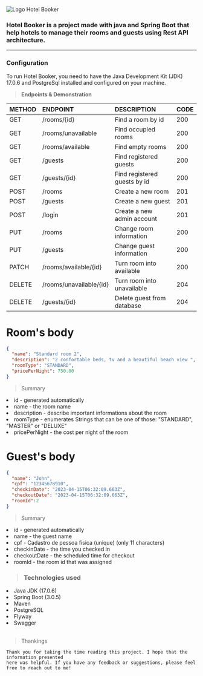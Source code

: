 ![Logo Hotel Booker](https://user-images.githubusercontent.com/115806935/232183425-3f2bde6d-d918-4979-b29c-88f12aad5860.png)
<h3>Hotel Booker is a project made with java and Spring Boot that help hotels to manage their rooms and guests using Rest API architecture.</h3>

---

<h3> Configuration </h3>

To run Hotel Booker, you need to have the Java Development Kit (JDK) 17.0.6 and PostgreSql installed and configured on your machine.



>**Endpoints & Demonstration**
>
| METHOD | ENDPOINT | DESCRIPTION | CODE |
|-----|:---------------|:---------------|:---------------|
|     GET| /rooms/{id}   |       Find a room by id     | 200 |
|     GET| /rooms/unavailable     |        Find occupied rooms       | 200 |
|     GET| /rooms/available    |        Find empty rooms       | 200    |
|     GET| /guests    |        Find registered guests       | 200    |
|     GET| /guests/{id}   |        Find registered guests by id      | 200   |
|     POST| /rooms    |       Create a new room    | 201 |
|     POST| /guests    |       Create a new guest    | 201    |
|     POST| /login    |       Create a new admin account  | 201     |
|     PUT|  /rooms    |       Change room information | 200  |
|     PUT| /guests    |       Change guest information | 200  |
|     PATCH| /rooms/available/{id}    |       Turn room into available  | 200  |
|     DELETE| /rooms/unavailable/{id}    |       Turn room into unavailable  | 204 |
|     DELETE| /guests/{id}   |       Delete guest from database  | 204 |

>

# Room's body
```json
{
  "name": "Standard room 2",
  "description": "2 confortable beds, tv and a beautiful beach view ",
  "roomType": "STANDARD",
  "pricePerNight": 750.00
}
```

> Summary

<li>id - generated automatically

<li>name - the room name 

<li>description - describe important informations about the room 

<li>roomType - enumerates Strings that can be one of those: "STANDARD", "MASTER" or "DELUXE"

<li>pricePerNight - the cost per night of the room

>

# Guest's body
```json
{
  "name": "John",
  "cpf": "12345678910",
  "checkinDate": "2023-04-15T06:32:09.663Z",
  "checkoutDate": "2023-04-15T06:32:09.663Z",
  "roomId":2
}
```

> Summary
<li>id - generated automatically

<li>name - the guest name

<li>cpf - Cadastro de pessoa fisica (unique) (only 11 characters)

<li>checkinDate - the time you checked in

<li>checkoutDate - the scheduled time for checkout

<li>roomId - the room id that was assigned

<h3>

> Technologies used

</h3>

<li> Java JDK (17.0.6)
<li> Spring Boot (3.0.5)
<li> Maven
<li> PostgreSQL
<li> Flyway
<li> Swagger

<br>
<br>

>
> Thankings
>



```
Thank you for taking the time reading this project. I hope that the information presented 
here was helpful. If you have any feedback or suggestions, please feel free to reach out to me!
```
